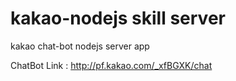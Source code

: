 # kakao-nodejs skill server
kakao chat-bot nodejs server app

ChatBot Link : http://pf.kakao.com/_xfBGXK/chat
